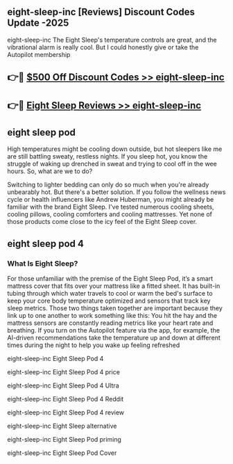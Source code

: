 ## eight-sleep-inc [Reviews​] Discount Codes Update -2025

eight-sleep-inc The Eight Sleep's temperature controls are great, and the vibrational alarm is really cool. But I could honestly give or take the Autopilot membership

## 👉🔴 [$500 Off Discount Codes >> eight-sleep-inc](http://download.freeplayer.one?title=eight-sleep-inc&ref=18-ES)

## 👉🔴 [Eight Sleep Reviews >> eight-sleep-inc](http://download.freeplayer.one?title=eight-sleep-inc&ref=18-ES)

## eight sleep pod

High temperatures might be cooling down outside, but hot sleepers like me are still battling sweaty, restless nights. If you sleep hot, you know the struggle of waking up drenched in sweat and trying to cool off in the wee hours. So, what are we to do?

Switching to lighter bedding can only do so much when you're already unbearably hot. But there's a better solution. If you follow the wellness news cycle or health influencers like Andrew Huberman, you might already be familiar with the brand Eight Sleep. I've tested numerous cooling sheets, cooling pillows, cooling comforters and cooling mattresses. Yet none of those products come close to the icy feel of the Eight Sleep cover.

## eight sleep pod 4

### What Is Eight Sleep?

For those unfamiliar with the premise of the Eight Sleep Pod, it’s a smart mattress cover that fits over your mattress like a fitted sheet. It has built-in tubing through which water travels to cool or warm the bed's surface to keep your core body temperature optimized and sensors that track key sleep metrics. Those two things taken together are important because they link up to one another to work something like this: You hit the hay and the mattress sensors are constantly reading metrics like your heart rate and breathing. If you turn on the Autopilot feature via the app, for example, the AI-driven recommendations take the temperature up and down at different times during the night to help you wake up feeling refreshed

eight-sleep-inc Eight Sleep Pod 4

eight-sleep-inc Eight Sleep Pod 4 price

eight-sleep-inc Eight Sleep Pod 4 Ultra

eight-sleep-inc Eight Sleep Pod 4 Reddit

eight-sleep-inc Eight Sleep Pod 4 review

eight-sleep-inc Eight Sleep alternative

eight-sleep-inc Eight Sleep Pod priming

eight-sleep-inc Eight Sleep Pod Cover